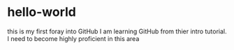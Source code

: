 # hello-world
this is my first foray into GitHub
I am learning GitHub from thier intro tutorial.
I need to become highly proficient in this area

